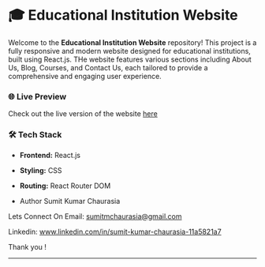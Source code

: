 # 🎓 Educational Institution Website

Welcome to the **Educational Institution Website** repository! This project is a fully responsive and modern website designed for educational institutions, built using React.js. THe website features various sections including About Us, Blog, Courses, and Contact Us, each tailored to provide a comprehensive and engaging user experience.

### 🌐 Live Preview

Check out the live version of the website [here](https://college-websites-bice.vercel.app/)


### 🛠️ Tech Stack

- **Frontend:** React.js
- **Styling:** CSS
- **Routing:** React Router DOM

- Author Sumit Kumar Chaurasia

Lets Connect On Email: sumitmchaurasia@gmail.com

Linkedin: www.linkedin.com/in/sumit-kumar-chaurasia-11a5821a7

Thank you !

---
